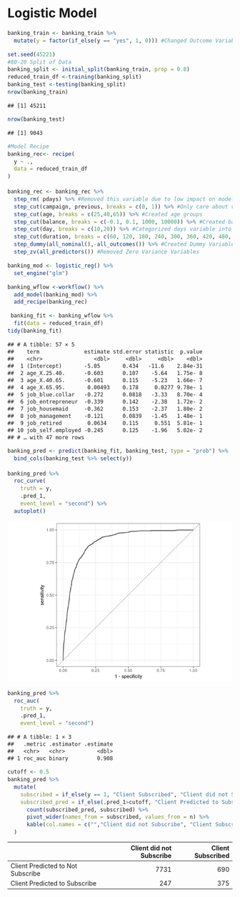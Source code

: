 Logistic Model
================

``` r
banking_train <- banking_train %>%
  mutate(y = factor(if_else(y == "yes", 1, 0))) #Changed Outcome Variable to Factor Type
```

``` r
set.seed(45221)
#80-20 Split of Data
banking_split <- initial_split(banking_train, prop = 0.8)
reduced_train_df <-training(banking_split)
banking_test <-testing(banking_split)
nrow(banking_train)
```

    ## [1] 45211

``` r
nrow(banking_test)
```

    ## [1] 9043

``` r
#Model Recipe
banking_rec<- recipe(
  y ~ .,
  data = reduced_train_df
)

banking_rec <- banking_rec %>%
  step_rm( pdays) %>% #Removed this variable due to low impact on model.
  step_cut(campaign, previous, breaks = c(0, 1)) %>% #Only care about values x = 0 and x >= 1 for these variables.
  step_cut(age, breaks = c(25,40,65)) %>% #Created age groups
  step_cut(balance, breaks = c(-0.1, 0.1, 1000, 10000)) %>% #Created balance groups
  step_cut(day, breaks = c(10,20)) %>% #Categorized days variable into beginning, middle, or end of the month.
  step_cut(duration, breaks = c(60, 120, 180, 240, 300, 360, 420, 480, 540, 600)) %>% #Divided Calls by duration in minutes.
  step_dummy(all_nominal(),-all_outcomes()) %>% #Created Dummy Variables
  step_zv(all_predictors()) #Removed Zero Variance Variables
```

``` r
banking_mod <- logistic_reg() %>%
  set_engine("glm")
```

``` r
banking_wflow <-workflow() %>%
  add_model(banking_mod) %>%
  add_recipe(banking_rec)
```

``` r
 banking_fit <- banking_wflow %>%
  fit(data = reduced_train_df)
tidy(banking_fit) 
```

    ## # A tibble: 57 × 5
    ##    term              estimate std.error statistic  p.value
    ##    <chr>                <dbl>     <dbl>     <dbl>    <dbl>
    ##  1 (Intercept)       -5.05       0.434   -11.6    2.84e-31
    ##  2 age_X.25.40.      -0.603      0.107    -5.64   1.75e- 8
    ##  3 age_X.40.65.      -0.601      0.115    -5.23   1.66e- 7
    ##  4 age_X.65.95.       0.00493    0.178     0.0277 9.78e- 1
    ##  5 job_blue.collar   -0.272      0.0818   -3.33   8.70e- 4
    ##  6 job_entrepreneur  -0.339      0.142    -2.38   1.72e- 2
    ##  7 job_housemaid     -0.362      0.153    -2.37   1.80e- 2
    ##  8 job_management    -0.121      0.0839   -1.45   1.48e- 1
    ##  9 job_retired        0.0634     0.115     0.551  5.81e- 1
    ## 10 job_self.employed -0.245      0.125    -1.96   5.02e- 2
    ## # … with 47 more rows

``` r
banking_pred <- predict(banking_fit, banking_test, type = "prob") %>%
  bind_cols(banking_test %>% select(y))

banking_pred %>%
  roc_curve(
    truth = y,
    .pred_1,
    event_level = "second") %>%
  autoplot()
```

![](Logistic_Model_files/figure-gfm/prediction-1.png)<!-- -->

``` r
banking_pred %>%
  roc_auc(
    truth = y,
    .pred_1,
    event_level = "second") 
```

    ## # A tibble: 1 × 3
    ##   .metric .estimator .estimate
    ##   <chr>   <chr>          <dbl>
    ## 1 roc_auc binary         0.908

``` r
cutoff <- 0.5
banking_pred %>%
  mutate(
    subscribed = if_else(y == 1, "Client Subscribed", "Client did not Subscribe"),
    subscribed_pred = if_else(.pred_1>cutoff, "Client Predicted to Subscribe", "Client Predicted to Not Subscribe") )%>%
      count(subscribed_pred, subscribed) %>%
      pivot_wider(names_from = subscribed, values_from = n) %>%
      kable(col.names = c("","Client did not Subscribe", "Client Subscribed")
  )
```

|                                   | Client did not Subscribe | Client Subscribed |
|:----------------------------------|-------------------------:|------------------:|
| Client Predicted to Not Subscribe |                     7731 |               690 |
| Client Predicted to Subscribe     |                      247 |               375 |
